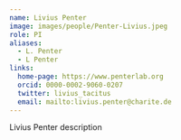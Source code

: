 ```yaml
---
name: Livius Penter
image: images/people/Penter-Livius.jpeg
role: PI
aliases:
  - L. Penter
  - L Penter
links:
  home-page: https://www.penterlab.org
  orcid: 0000-0002-9060-0207
  twitter: livius_tacitus
  email: mailto:livius.penter@charite.de
---
```


Livius Penter description

